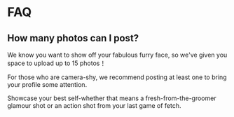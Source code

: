 # FAQ

## How many photos can I post?

We know you want to show off your fabulous furry face, so we've given you space to upload up to 15 photos！

For those who are camera-shy, we recommend posting at least one to bring your profile some attention.

Showcase your best self-whether that means a fresh-from-the-groomer glamour shot or an action shot from your last game of fetch.